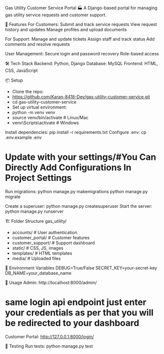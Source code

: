 Gas Utility Customer Service Portal 🏭
A Django-based portal for managing gas utility service requests and customer support.

🌟 Features
For Customers:
Submit and track service requests
View request history and updates
Manage profiles and upload documents

For Support:
Manage and update tickets
Assign staff and track status
Add comments and resolve requests

User Management:
Secure login and password recovery
Role-based access


🛠️ Tech Stack
Backend: Python, Django
Database: MySQL
Frontend: HTML, CSS, JavaScript

📦 Setup
- Clone the repo:
- https://github.com/Karan-8418-Dev/gas-utility-customer-service.git
- cd gas-utility-customer-service
- Set up virtual environment:
- python -m venv venv
- source venv/bin/activate  # Linux/Mac
- venv\Scripts\activate     # Windows

Install dependencies:
pip install -r requirements.txt
Configure .env:
cp .env.example .env
# Update with your settings/#You Can Directly Add Configurations In Project Settings
Run migrations:
python manage.py makemigrations
python manage.py migrate

Create a superuser:
python manage.py createsuperuser
Start the server:
python manage.py runserver

🏗️ Folder Structure
gas_utility/
 - accounts/         # User authentication
 - customer_portal/  # Customer features
 - customer_support/ # Support dashboard
 - static/           # CSS, JS, images
 - templates/        # HTML templates
 - media/            # Uploaded files

🔐 Environment Variables
DEBUG=True/False
SECRET_KEY=your-secret-key
DB_NAME=your_database_name

🚀 Usage
Admin: http://localhost:8000/admin/
# same login api endpoint  just enter your credentials as per that you will be redirected to your dashboard
Customer Portal: http://127.0.0.1:8000/login/
<!-- Support Dashboard: http://localhost:8000/support/ -->

🧪 Testing
Run tests:
python manage.py test